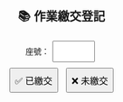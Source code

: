 <!DOCTYPE html>
<html>
<head>
  <meta charset="UTF-8">
  <title>作業繳交登記</title>
  <style>
    body { font-family: Arial, sans-serif; text-align: center; padding: 20px; }
    input, button { padding: 8px; margin: 5px; font-size: 16px; }
    #msg { margin-top: 10px; font-weight: bold; color: green; }
  </style>
</head>
<body>
  <h2>📚 作業繳交登記</h2>
  <label>座號：<input type="number" id="seat" min="1" max="30"></label><br>
  <button onclick="mark('已繳交')">✅ 已繳交</button>
  <button onclick="mark('未繳交')">❌ 未繳交</button>

  <p id="msg"></p>

  <script>
    const API_URL = "https://script.google.com/macros/library/d/1fU2RCYb4eqo6AHR_eqTCYBwuKxH6n40sRD6ybTDj8Cr_3XJa4k8yDe1x/1"; // 換成你的 URL

    function mark(status) {
      const seat = document.getElementById("seat").value;
      if (!seat) { alert("請輸入座號！"); return; }
      fetch(API_URL, {
        method: "POST",
        body: JSON.stringify({ seat: seat, status: status }),
        headers: { "Content-Type": "application/json" }
      })
      .then(res => res.text())
      .then(msg => {
        document.getElementById("msg").innerText = "✅ 登記完成！";
        document.getElementById("seat").value = "";
      })
      .catch(err => {
        document.getElementById("msg").innerText = "⚠️ 發生錯誤：" + err;
      });
    }
  </script>
</body>
</html>
